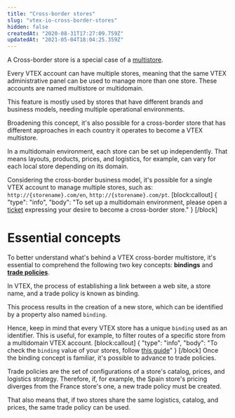 ```yaml
---
title: "Cross-border stores"
slug: "vtex-io-cross-border-stores"
hidden: false
createdAt: "2020-08-31T17:27:09.759Z"
updatedAt: "2021-05-04T18:04:25.359Z"
---
```

A Cross-border store is a special case of a [multistore](https://help.vtex.com/en/tutorial/creating-multi-store-multi-domain--tutorials_510?locale=en).

Every VTEX account can have multiple stores, meaning that the same VTEX administrative panel can be used to manage more than one store. These accounts are named multistore or multidomain.

This feature is mostly used by stores that have different brands and business models, needing multiple operational environments.

Broadening this concept, it's also possible for a cross-border store that has different approaches in each country it operates to become a VTEX multistore.

In a multidomain environment, each store can be set up independently. That means layouts, products, prices, and logistics, for example, can vary for each local store depending on its domain.

Considering the cross-border business model, it's possible for a single VTEX account to manage multiple stores, such as: `http://{storename}.com/en`, `http://{storename}.com/pt`.
[block:callout]
{
  "type": "info",
  "body": "To set up a multidomain environment, please open a [ticket](https://help-tickets.vtex.com/smartlink/sso/login/zendesk) expressing your desire to become a cross-border store."
}
[/block]
# Essential concepts

To better understand what's behind a VTEX cross-border multistore, it's essential to comprehend the following two key concepts: **bindings** and **[trade policies](https://help.vtex.com/en/tutorial/what-is-a-sales-policy--563tbcL0TYKEKeOY4IAgAE)**.

In VTEX, the process of establishing a link between a web site, a store name, and a trade policy is known as binding.

This process results in the creation of a new store, which can be identified by a property also named `binding`.

Hence, keep in mind that every VTEX store has a unique `binding` used as an identifier. This is useful, for example, to filter routes of a specific store from a multidomain VTEX account.
[block:callout]
{
  "type": "info",
  "body": "To check the `binding` value of your stores, follow [this guide](https://developers.vtex.com/docs/checking-your-stores-binding-id)"
}
[/block]
Once the binding concept is familiar, it's possible to advance to trade policies.

Trade policies are the set of configurations of a store's catalog, prices, and logistics strategy. Therefore, if, for example, the Spain store's pricing diverges from the France store's one, a new trade policy must be created.

That also means that, if two stores share the same logistics, catalog, and prices, the same trade policy can be used.